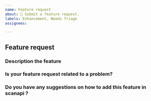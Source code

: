 ```yaml
---
name: Feature request
about: 🌟 Submit a feature request.
labels: Enhancement, Needs Triage
assignees: 

---
```


## Feature request

### Description the feature
<!-- A clear and concise description of what the new feature is. -->

### Is your feature request related to a problem?
<!-- A clear and concise description of the problem. -->

### Do you have any suggestions on how to add this feature in scanapi ?
<!-- Suggestions regarding what tools to use, what approach would be best fit or things to look out for while adding this this feature. -->

